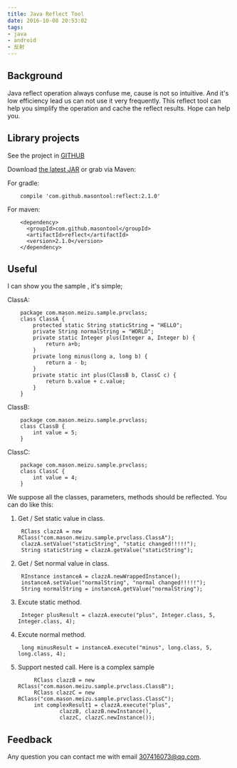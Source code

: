 ```yaml
---
title: Java Reflect Tool
date: 2016-10-08 20:53:02
tags: 
- java
- android
- 反射
---
```



## Background

  Java reflect operation always confuse me, cause is not so intuitive. And it's low efficiency lead us can not use it very frequently. This reflect tool can help you simplify the operation and cache the reflect results. Hope can help you.

## Library projects

See the project in [GITHUB](https://github.com/masonTool/reflect)

Download [the latest JAR][1] or grab via Maven:

For gradle:

        compile 'com.github.masontool:reflect:2.1.0'

For maven:

        <dependency>
          <groupId>com.github.masontool</groupId>
          <artifactId>reflect</artifactId>
          <version>2.1.0</version>
        </dependency>

## Useful

I can show you the sample , it's simple;

ClassA:

        package com.mason.meizu.sample.prvclass;
        class ClassA {
            protected static String staticString = "HELLO";
            private String normalString = "WORLD";
            private static Integer plus(Integer a, Integer b) {
                return a+b;
            }
            private long minus(long a, long b) {
                return a - b;
            }
            private static int plus(ClassB b, ClassC c) {
                return b.value + c.value;
            }
        }

ClassB:

        package com.mason.meizu.sample.prvclass;
        class ClassB {
            int value = 5;
        }

ClassC:

        package com.mason.meizu.sample.prvclass;
        class ClassC {
            int value = 4;
        }

We suppose all the classes, parameters, methods should be reflected. You can do like this:

1. Get / Set static value in class.

        RClass clazzA = new RClass("com.mason.meizu.sample.prvclass.ClassA");
        clazzA.setValue("staticString", "static changed!!!!!");
        String staticString = clazzA.getValue("staticString");

2. Get / Set normal value in class.

        RInstance instanceA = clazzA.newWrappedInstance();
        instanceA.setValue("normalString", "normal changed!!!!!");
        String normalString = instanceA.getValue("normalString");

3. Excute static method.

        Integer plusResult = clazzA.execute("plus", Integer.class, 5, Integer.class, 4);

4. Excute normal method.

        long minusResult = instanceA.execute("minus", long.class, 5, long.class, 4);

5. Support nested call. Here is a complex sample

			RClass clazzB = new RClass("com.mason.meizu.sample.prvclass.ClassB");
			RClass clazzC = new RClass("com.mason.meizu.sample.prvclass.ClassC");
			int complexResult1 = clazzA.execute("plus",
					clazzB, clazzB.newInstance(),
					clazzC, clazzC.newInstance());


## Feedback
   Any question you can contact me with email 307416073@qq.com.

[1]: https://search.maven.org/remote_content?g=com.github.masontool&a=reflect&v=LATEST
